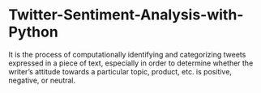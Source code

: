 # Twitter-Sentiment-Analysis-with-Python

It is the process of computationally identifying and categorizing tweets expressed in a piece of text, especially in order to determine whether the writer’s attitude towards a particular topic, product, etc. is positive, negative, or neutral.
